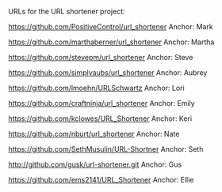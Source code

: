 URLs for the URL shortener project:

https://github.com/PositiveControl/url_shortener Anchor: Mark

https://github.com/marthaberner/url_shortener Anchor: Martha

https://github.com/stevepm/url_shortener Anchor: Steve

https://github.com/simplyaubs/url_shortener Anchor: Aubrey

https://github.com/lmoehn/URLSchwartz Anchor: Lori

https://github.com/craftninja/url_shortener Anchor: Emily

https://github.com/kclowes/URL_Shortener Anchor: Keri

https://github.com/nburt/url_shortener Anchor: Nate

https://github.com/SethMusulin/URL-Shortner Anchor: Seth

http://github.com/gusk/url-shortener.git Anchor: Gus

https://github.com/ems2141/URL_Shortener Anchor: Ellie

